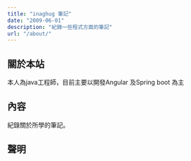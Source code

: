 ```yaml
---
title: "inaghug 筆記"
date: "2009-06-01"
description: "紀錄一些程式方面的筆記"
url: "/about/"
---
```


## 關於本站

本人為java工程師，目前主要以開發Angular 及Spring boot 為主

## 內容

 紀錄關於所學的筆記。

## 聲明
